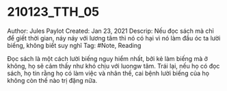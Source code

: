 # 210123_TTH_05

Author: Jules Paylot
Created: Jan 23, 2021
Descrip: Nếu đọc sách mà chỉ để giết thời gian, náy náy với lương tâm thì nó có hại vì nó làm đầu óc ta lười biếng, không biết suy nghĩ
Tag: #Note, Reading

Đọc sách là một cách lười biếng nguy hiểm nhất, bởi kẻ làm biếng mà ở không, họ sẽ cảm thấy như khó chịu với luongw tâm. Trái lại, nếu họ có đọc sách, họ tin rằng họ có làm việc và nhân thế, cai bệnh lười biếng của họ không còn thế nào trị đặng nữa.